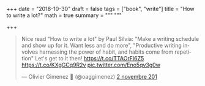 +++
date = "2018-10-30"
draft = false
tags = ["book", "write"]
title = "How to write a lot?"
math = true
summary = """
"""

+++

<blockquote class="twitter-tweet" data-lang="fr"><p lang="en" dir="ltr">Nice read &quot;How to write a lot&quot; by Paul Silvia: &quot;Make a writing schedule and show up for it. Want less and do more&quot;, &quot;Productive writing involves harnessing the power of habit, and habits come from repetition&quot; Let&#39;s get to it then! <a href="https://t.co/TTAOrFl6Z5">https://t.co/TTAOrFl6Z5</a> <a href="https://t.co/KXgGCq9R2v">https://t.co/KXgGCq9R2v</a> <a href="https://t.co/Eno5qv3g0w">pic.twitter.com/Eno5qv3g0w</a></p>&mdash; Olivier Gimenez 🚸 (@oaggimenez) <a href="https://twitter.com/oaggimenez/status/1058278104823750656?ref_src=twsrc%5Etfw">2 novembre 201</blockquote>
<script async src="https://platform.twitter.com/widgets.js" charset="utf-8"></script>
